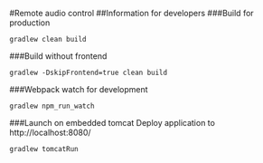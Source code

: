 #Remote audio control
##Information for developers
###Build for production
```
gradlew clean build
```
###Build without frontend
```
gradlew -DskipFrontend=true clean build
```
###Webpack watch for development
```
gradlew npm_run_watch
```
###Launch on embedded tomcat
Deploy application to http://localhost:8080/
```
gradlew tomcatRun
```

